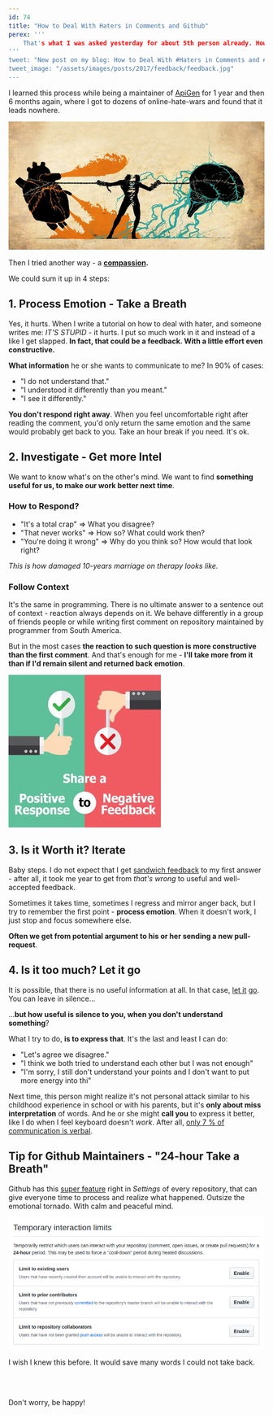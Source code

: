 ```yaml
---
id: 74
title: "How to Deal With Haters in Comments and Github"
perex: '''
    That's what I was asked yesterday for about 5th person already. How do I deal with that when I write an article, when I tweet or comment on Github and someone is throwing dirt on me?
'''
tweet: "New post on my blog: How to Deal With #Haters in Comments and #Github #compassion #communication"
tweet_image: "/assets/images/posts/2017/feedback/feedback.jpg"
---
```


I learned this process while being a maintainer of [ApiGen](/blog/2017/09/04/how-apigen-survived-its-own-death/) for 1 year and then 6 months  again, where I got to dozens of online-hate-wars and found that it leads nowhere.

<img src="/assets/images/posts/2018/haters-in-comments/hearth-mind.jpg" class="img-thumbnail">

Then I tried another way - a **[compassion](https://zenhabits.net/compassion/).**

We could sum it up in 4 steps:

## 1. Process Emotion - Take a Breath

Yes, it hurts. When I write a tutorial on how to deal with hater, and someone writes me: *IT'S STUPID* - it hurts. I put so much work in it and instead of a like I get slapped. **In fact, that could be a feedback. With a little effort even constructive.**

**What information** he or she wants to communicate to me? In 90% of cases:

- "I do not understand that."
- "I understood it differently than you meant."
- "I see it differently."

**You don't respond right away**. When you feel uncomfortable right after reading the comment, you'd only return the same emotion and the same would probably get back to you. Take an hour break if you need. It's ok.

## 2. Investigate - Get more Intel

We want to know what's on the other's mind. We want to find **something useful for us, to make our work better next time**.

### How to Respond?

- "It's a total crap" => What you disagree?
- "That never works" => How so? What could work then?
- "You're doing it wrong" => Why do you think so? How would that look right?

*This is how damaged 10-years marriage on therapy looks like.*

### Follow Context

It's the same in programming. There is no ultimate answer to a sentence out of context - reaction always depends on it. We behave differently in a group of friends people or while writing first comment on repository maintained by programmer from South America.

But in the most cases **the reaction to such question is more constructive than the first comment**. And that's enough for me - **I'll take more from it than if I'd remain silent and returned back emotion**.

<img src="/assets/images/posts/2017/feedback/feedback.jpg" class="img-thumbnail">

## 3. Is it Worth it? Iterate

Baby steps. I do not expect that I get [sandwich feedback](http://www.rightattitudes.com/2008/02/20/sandwich-feedback-technique/) to my first answer - after all, it took me year to get from *that's wrong* to useful and well-accepted feedback.

Sometimes it takes time, sometimes I regress and mirror anger back, but I try to remember the first point - **process emotion**. When it doesn't work, I just stop and focus somewhere else.

**Often we get from potential argument to his or her sending a new pull-request**.

## 4. Is it too much? Let it go

It is possible, that there is no useful information at all. In that case, [let it](https://www.youtube.com/watch?v=L0MK7qz13bU) [go](https://zenhabits.net/past/). You can leave in silence...

...**but how useful is silence to you, when you don't understand something**?

What I try to do, **is to express that**. It's the last and least I can do:

- "Let's agree we disagree."
- "I think we both tried to understand each other but I was not enough"
- "I'm sorry, I still don't understand your points and I don't want to put more energy into thi"

Next time, this person might realize it's not personal attack similar to his childhood experience in school or with his parents, but it's **only about miss interpretation** of words. And he or she might **call you** to express it better, like I do when I feel keyboard doesn't *work*. After all, [only 7 % of communication is verbal](http://ubiquity.acm.org/article.cfm?id=2043156).

## Tip for Github Maintainers - "24-hour Take a Breath"

Github has this [super feature](https://github.com/blog/2370-introducing-temporary-interaction-limits) right in *Settings* of every repository, that can give everyone time to process and realize what happened. Outsize the emotional tornado. With calm and peaceful mind.

<img src="/assets/images/posts/2018/haters-in-comments/temporary-interaction-limits.png" class="img-thumbnail">

I wish I knew this before. It would save many words I could not take back.

<br><br>

Don't worry, be happy!
